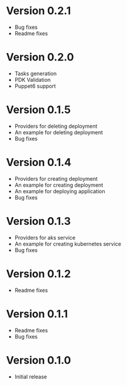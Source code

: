 # Version 0.2.1
	
 - Bug fixes
 - Readme fixes

# Version 0.2.0
	
 - Tasks generation
 - PDK Validation
 - Puppet6 support
	
# Version 0.1.5
	
 - Providers for deleting deployment
 - An example for deleting deployment
 - Bug fixes
	
# Version 0.1.4
	
 - Providers for creating deployment
 - An example for creating deployment
 - An example for deploying application
 - Bug fixes
	
# Version 0.1.3
	
 - Providers for aks service
 - An example for creating kubernetes service
 - Bug fixes

# Version 0.1.2

 - Readme fixes

# Version 0.1.1
	
 - Readme fixes
 - Bug fixes

# Version 0.1.0
 - Initial release
